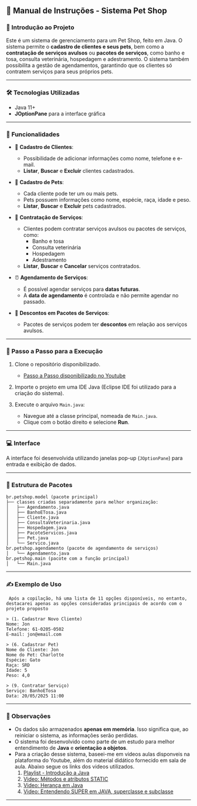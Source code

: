 
## 🐾 Manual de Instruções - Sistema Pet Shop

### 📌 Introdução ao Projeto

Este é um sistema de gerenciamento para um Pet Shop, feito em Java. O sistema permite o **cadastro de clientes e seus pets**, bem como a **contratação de serviços avulsos** ou **pacotes de serviços**, como banho e tosa, consulta veterinária, hospedagem e adestramento. O sistema também possibilita a gestão de agendamentos, garantindo que os clientes só contratem serviços para seus próprios pets.

---

### 🛠️ Tecnologias Utilizadas

- Java 11+
- **JOptionPane** para a interface gráfica

---

### 🧩 Funcionalidades

- 📇 **Cadastro de Clientes**:
  - Possibilidade de adicionar informações como nome, telefone e e-mail.
  - **Listar**, **Buscar** e **Excluir** clientes cadastrados.
  
- 🐾 **Cadastro de Pets**:
  - Cada cliente pode ter um ou mais pets.
  - Pets possuem informações como nome, espécie, raça, idade e peso.
  - **Listar**, **Buscar** e **Excluir** pets cadastrados.
  
- 📅 **Contratação de Serviços**:
  - Clientes podem contratar serviços avulsos ou pacotes de serviços, como:
    - Banho e tosa
    - Consulta veterinária
    - Hospedagem
    - Adestramento
  - **Listar**, **Buscar** e **Cancelar** serviços contratados.
  
- ⏰ **Agendamento de Serviços**:
  - É possível agendar serviços para **datas futuras**.
  - A **data de agendamento** é controlada e não permite agendar no passado.
  
- 💸 **Descontos em Pacotes de Serviços**:
  - Pacotes de serviços podem ter **descontos** em relação aos serviços avulsos.

---

### 🚀 Passo a Passo para a Execução

1. Clone o repositório disponibilizado.
   - [Passo a Passo disponibilizado no Youtube](https://www.youtube.com/watch?v=7yixbSXgC0k)

3. Importe o projeto em uma IDE Java (Eclipse IDE foi utilizado para a criação do sistema).

4. Execute o arquivo `Main.java`:
   - Navegue até a classe principal, nomeada de `Main.java`.
   - Clique com o botão direito e selecione **Run**.

---

### 💻 Interface

A interface foi desenvolvida utilizando janelas pop-up (`JOptionPane`) para entrada e exibição de dados.

---

### 📂 Estrutura de Pacotes

```
br.petshop.model (pacote principal)
├── classes criadas separadamente para melhor organização:
│   ├── Agendamento.java
│   ├── BanhoETosa.java
│   ├── Cliente.java
│   ├── ConsultaVeterinaria.java
│   ├── Hospedagem.java
│   ├── PacoteServicos.java
│   ├── Pet.java
│   └── Servico.java 
br.petshop.agendamento (pacote de agendamento de serviços)
│   └── Agendamento.java
br.petshop.main (pacote com a função principal)
│   └── Main.java
```

---

### ✍️ Exemplo de Uso

``` Após a copilação, há uma lista de 11 opções disponíveis, no entanto, destacarei apenas as opções consideradas principais de acordo com o projeto proposto```

```text
> (1. Cadastrar Novo Cliente)
Nome: Jon
Telefone: 61-0205-0502
E-mail: jon@email.com

> (6. Cadastrar Pet)
Nome do Cliente: Jon
Nome do Pet: Charlotte
Espécie: Gato
Raça: SRD
Idade: 5
Peso: 4,0

> (9. Contratar Serviço)
Serviço: BanhoETosa
Data: 20/05/2025 11:00
```

---

### 📃 Observações

- Os dados são armazenados **apenas em memória**. Isso significa que, ao reiniciar o sistema, as informações serão perdidas.
- O sistema foi desenvolvido como parte de um estudo para melhor entendimento de **Java** e **orientação a objetos**.
- Para a criação desse sistema, baseei-me em videos aulas disponveis na plataforma do Youtube, além do material didático fornecido em sala de aula. Abaixo segue os links dos videos utilizados.
  1. [Playlist - Introdução a Java](https://www.youtube.com/playlist?list=PLHz_AreHm4dkI2ZdjTwZA4mPMxWTfNSpR)
  2. [Video: Métodos e atributos STATIC](https://youtu.be/TW5FthKNr50?si=0RT8WxgFbnhEEhqK)
  3. [Video: Herança em Java](https://youtu.be/Cbdv96Wnr58?si=792BdJ8q_PKOI1jO)
  4. [Video: Entendendo SUPER em JAVA, superclasse e subclasse](https://youtu.be/8VzFrNPkN6U?si=WvhOkPeCSwOvGgVn)

---
